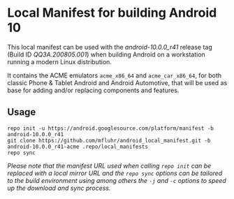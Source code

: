# Local Manifest for building Android 10

This local manifest can be used with the _android-10.0.0_r41_ release tag (Build ID _QQ3A.200805.001_) when building Android on a workstation running a modern Linux distribution.

It contains the ACME emulators `acme_x86_64` and `acme_car_x86_64`, for both classic Phone & Tablet Android and Android Automotive, that will be used as base for adding and/or replacing components and features.

## Usage

```text
repo init -u https://android.googlesource.com/platform/manifest -b android-10.0.0_r41
git clone https://github.com/mfluhr/android_local_manifest.git -b android-10.0.0_r41-acme .repo/local_manifests
repo sync
```

_Please note that the manifest URL used when calling `repo init` can be replaced with a local mirror URL and the `repo sync` options can be tailored to the build environment using among others the `-j` and `-c` options to speed up the download and sync process._

